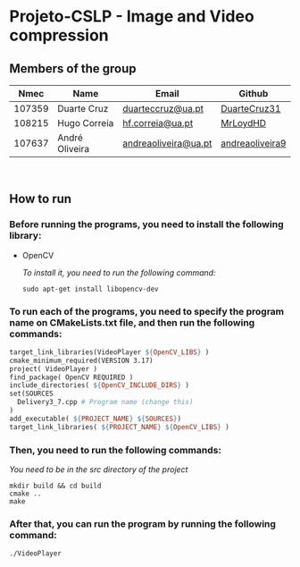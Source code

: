 # Projeto-CSLP - Image and Video compression

## Members of the group

| Nmec | Name | Email | Github |
| --- | --- | --- | --- |
| 107359 | Duarte Cruz | <duarteccruz@ua.pt> | [DuarteCruz31](https://github.com/DuarteCruz31) |
| 108215 | Hugo Correia | <hf.correia@ua.pt> |   [MrLoydHD](https://github.com/MrLoydHD) |
| 107637 | André Oliveira | <andreaoliveira@ua.pt> | [andreaoliveira9](https://github.com/andreaoliveira9) |

<br>

## How to run

### Before running the programs, you need to install the following library:

- OpenCV
  
    _To install it, you need to run the following command:_

    ```
    sudo apt-get install libopencv-dev
    ```

### To run each of the programs, you need to specify the program name on CMakeLists.txt file, and then run the following commands:

```makefile
target_link_libraries(VideoPlayer ${OpenCV_LIBS} )
cmake_minimum_required(VERSION 3.17)
project( VideoPlayer )
find_package( OpenCV REQUIRED )
include_directories( ${OpenCV_INCLUDE_DIRS} )
set(SOURCES
  Delivery3_7.cpp # Program name (change this)
)
add_executable( ${PROJECT_NAME} ${SOURCES})
target_link_libraries( ${PROJECT_NAME} ${OpenCV_LIBS} )
```

### Then, you need to run the following commands:

_You need to be in the src directory of the project_

```
mkdir build && cd build
cmake ..
make
```

### After that, you can run the program by running the following command:

```
./VideoPlayer
```

<br>
